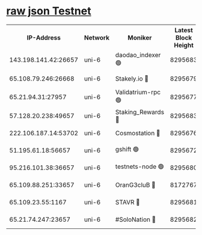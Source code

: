 [raw json Testnet](https://rpc-check.junot.stavr.tech/junot/rpc-junot-result.json)
=


<table><tr><th>IP-Address</th><th>Network</th><th>Moniker</th><th>Latest Block Height</th><th>Earliest Block Height</th><th>Catching Up</th><th>Tx Index</th><th>Voting Power</th><th>Scan Time</th></tr><tr><td>143.198.141.42:26657</td><td>uni-6</td><td>daodao_indexer 🟢</td><td>8295683</td><td>1</td><td>False</td><td>off</td><td>0</td><td>2024-02-24T22:18:02.405262396UTC</td></tr><tr><td>65.108.79.246:26668</td><td>uni-6</td><td>Stakely.io 🔴</td><td>8295679</td><td>1570872</td><td>False</td><td>on</td><td>11</td><td>2024-02-24T22:17:52.172967960UTC</td></tr><tr><td>65.21.94.31:27957</td><td>uni-6</td><td>Validatrium-rpc 🟢</td><td>8295677</td><td>2943363</td><td>False</td><td>on</td><td>0</td><td>2024-02-24T22:17:47.696355418UTC</td></tr><tr><td>57.128.20.238:49657</td><td>uni-6</td><td>Staking_Rewards 🔴</td><td>8295683</td><td>6514618</td><td>False</td><td>on</td><td>1008</td><td>2024-02-24T22:18:02.693771153UTC</td></tr><tr><td>222.106.187.14:53702</td><td>uni-6</td><td>Cosmostation 🔴</td><td>8295676</td><td>7473037</td><td>False</td><td>on</td><td>109003</td><td>2024-02-24T22:17:45.309394808UTC</td></tr><tr><td>51.195.61.18:56657</td><td>uni-6</td><td>gshift 🟢</td><td>8295672</td><td>7691417</td><td>False</td><td>on</td><td>0</td><td>2024-02-24T22:17:33.626791274UTC</td></tr><tr><td>95.216.101.38:36657</td><td>uni-6</td><td>testnets-node 🟢</td><td>8295680</td><td>8116304</td><td>False</td><td>on</td><td>0</td><td>2024-02-24T22:17:54.601821290UTC</td></tr><tr><td>65.109.88.251:33657</td><td>uni-6</td><td>OranG3cluB 🔴</td><td>8172767</td><td>8146563</td><td>False</td><td>on</td><td>11</td><td>2024-02-24T22:18:07.164207648UTC</td></tr><tr><td>65.109.23.55:1167</td><td>uni-6</td><td>STAVR 🔴</td><td>8295681</td><td>8207211</td><td>False</td><td>off</td><td>6054</td><td>2024-02-24T22:17:59.067758346UTC</td></tr><tr><td>65.21.74.247:23657</td><td>uni-6</td><td>#SoloNation 🔴</td><td>8295682</td><td>8237483</td><td>False</td><td>on</td><td>112</td><td>2024-02-24T22:18:01.492702390UTC</td></tr></table>